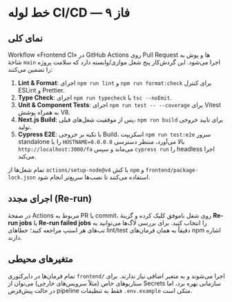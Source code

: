 # خط لوله CI/CD — فاز ۹

## نمای کلی

Workflow «Frontend CI» در GitHub Actions روی Pull Request ها و پوش به شاخهٔ `main` اجرا می‌شود. این گردش‌کار پنج شغل موازی/وابسته دارد که سلامت پروژه را تضمین می‌کنند:

1. **Lint & Format**: اجرای `npm run lint` و `npm run format:check` برای کنترل ESLint و Prettier.
2. **Type Check**: اجرای `npm run typecheck` با `tsc --noEmit`.
3. **Unit & Component Tests**: اجرای `npm run test -- --coverage` برای Vitest به همراه پوشش V8.
4. **Next.js Build**: پس از موفقیت شغل‌های قبلی، `npm run build` برای تایید خروجی تولید.
5. **Cypress E2E**: با تکیه بر خروجی Build، اسکریپت `npm run test:e2e` سرور standalone را با `HOSTNAME=0.0.0.0` بالا می‌آورد، منتظر دسترسی `http://localhost:3000/fa` می‌ماند و سپس `cypress run` را headless اجرا می‌کند.

تمام شغل‌ها از `actions/setup-node@v4` با کش `npm` و `frontend/package-lock.json` استفاده می‌کنند تا نصب‌ها سریع‌تر انجام شود.

## اجرای مجدد (Re-run)

در صفحهٔ Actions مربوط به PR یا commit، روی شغل ناموفق کلیک کرده و گزینهٔ **Re-run jobs** یا **Re-run failed jobs** را انتخاب کنید. برای بررسی لاگ‌ها می‌توانید به تب‌های هر استپ مراجعه کنید؛ خطاهای lint/test دقیقاً به همان فرمان‌های npm اشاره دارند.

## متغیرهای محیطی

تمام فرمان‌ها در دایرکتوری `frontend/` اجرا می‌شوند و به متغیر اضافی نیاز ندارند. برای سناریوهای خاص (مثلاً سرویس‌های خارجی) می‌توان از Secrets سازمانی بهره برد، اما در حالت پیش‌فرض pipeline فقط به تنظیمات `.env.example` متکی است.
